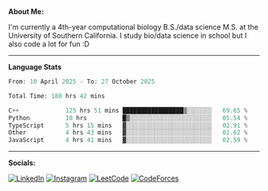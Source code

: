 **About Me:**

I'm currently a 4th-year computational biology B.S./data science M.S. at the University of Southern California. I study bio/data science in school but I also code a lot for fun :D

-------

**Language Stats**

<!--START_SECTION:waka-->

```c++
From: 10 April 2025 - To: 27 October 2025

Total Time: 180 hrs 42 mins

C++             125 hrs 51 mins █████████████████▒░░░░░░░   69.65 %
Python          10 hrs          █▒░░░░░░░░░░░░░░░░░░░░░░░   05.54 %
TypeScript      5 hrs 15 mins   ▓░░░░░░░░░░░░░░░░░░░░░░░░   02.91 %
Other           4 hrs 43 mins   ▓░░░░░░░░░░░░░░░░░░░░░░░░   02.62 %
JavaScript      4 hrs 41 mins   ▓░░░░░░░░░░░░░░░░░░░░░░░░   02.59 %
```

<!--END_SECTION:waka-->

-------

**Socials:**

[![LinkedIn](https://img.shields.io/badge/LinkedIn-0077B5?style=for-the-badge&logo=linkedin&logoColor=white)](https://www.linkedin.com/in/alxyzhang/)
[![Instagram](https://img.shields.io/badge/Instagram-E4405F?style=for-the-badge&logo=instagram&logoColor=white)](https://www.instagram.com/zhanga.virus/)
[![LeetCode](https://img.shields.io/badge/-LeetCode-FFA116?style=for-the-badge&logo=LeetCode&logoColor=black)](https://leetcode.com/cppshooter/)
[![CodeForces](https://img.shields.io/badge/Codeforces-445f9d?style=for-the-badge&logo=Codeforces&logoColor=white)](https://codeforces.com/profile/alyzha)